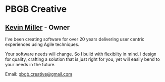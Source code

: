 # PBGB Creative

## [Kevin Miller](https://www.linkedin.com/in/kevinjmiller/) - Owner

I've been creating software for over 20 years delivering user centric experiences using Agile techniques. 

Your software needs will change. So I build with flexibilty in mind. I design for quality, crafting a solution that is just right for you, yet will easily bend to your needs in the future.

Email: pbgb.creative@gmail.com
